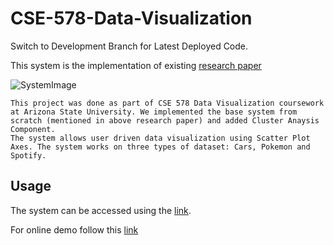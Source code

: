 # CSE-578-Data-Visualization

Switch to Development Branch for Latest Deployed Code.

This system is the implementation of existing [research paper](http://ieeexplore.ieee.org/document/7192671/)

![SystemImage](https://drive.google.com/uc?export=view&id=1n-4KXUMSX5pROa84XMYR08zhvRJZ_yTu)

    This project was done as part of CSE 578 Data Visualization coursework at Arizona State University. We implemented the base system from scratch (mentioned in above research paper) and added Cluster Anaysis Component.
    The system allows user driven data visualization using Scatter Plot Axes. The system works on three types of dataset: Cars, Pokemon and Spotify.
  

## Usage
The system can be accessed using the [link](https://storage.googleapis.com/interaxiscse578/index.html).

For online demo follow this [link](https://www.youtube.com/watch?v=6cm3xBokBLg&t)
